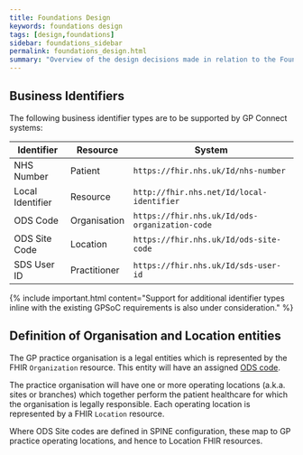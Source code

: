 ```yaml
---
title: Foundations Design
keywords: foundations design
tags: [design,foundations]
sidebar: foundations_sidebar
permalink: foundations_design.html
summary: "Overview of the design decisions made in relation to the Foundations capability."
---
```


## Business Identifiers ##

The following business identifier types are to be supported by GP Connect systems:

| Identifier | Resource | System |
| ---------- | -------- | ------ |
| NHS Number | Patient | `https://fhir.nhs.uk/Id/nhs-number` |
| Local Identifier | Resource | `http://fhir.nhs.net/Id/local-identifier` |
| ODS Code | Organisation | `https://fhir.nhs.uk/Id/ods-organization-code` |
| ODS Site Code | Location | `https://fhir.nhs.uk/Id/ods-site-code` |
| SDS User ID | Practitioner | `https://fhir.nhs.uk/Id/sds-user-id` |

{% include important.html content="Support for additional identifier types inline with the existing GPSoC requirements is also under consideration." %}

## Definition of Organisation and Location entities

The GP practice organisation is a legal entities which is represented by the FHIR `Organization` resource. This entity will have an assigned [ODS code](https://digital.nhs.uk/organisation-data-service). 

The practice organisation will have one or more operating locations (a.k.a. sites or branches) which together perform the patient healthcare for which the organisation is legally responsible. Each operating location is represented by a FHIR `Location` resource. 

Where ODS Site codes are defined in SPINE configuration, these map to GP practice operating locations, and hence to Location FHIR resources.

